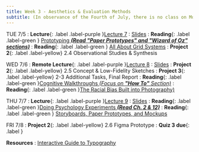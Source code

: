 ```yaml
---
title: Week 3 - Aesthetics & Evaluation Methods
subtitle: (In observance of the Fourth of July, there is no class on Monday, so no Studio this week.)
---
```


TUE 7/5
: **Lecture**{: .label .label-purple }[Lecture 7](#)
   : [Slides](#)
: **Reading**{: .label .label-green } [Prototyping _**(Read "Paper Prototypes" and "Wizard of Oz" sections)**_](http://courses.csail.mit.edu/6.831/2014/readings/L10-prototyping/#paper-prototypes)
: **Reading**{: .label .label-green } [All About Grid Systems](
https://webdesign.tutsplus.com/articles/all-about-grid-systems--webdesign-14471)
: **Project 2**{: .label .label-yellow} 2.4 Observational Studies & Synthesis

WED 7/6
: **Remote Lecture**{: .label .label-purple }[Lecture 8](#)
   : [Slides](#)
: **Project 2**{: .label .label-yellow} 2.5 Concept & Low-Fidelity Sketches
: **Project 3**{: .label .label-yellow} 2-3 Additional Tasks, Final Report 
: **Reading**{: .label .label-green }[Cognitive Walkthroughs _(Focus on **"How To"** Section)_](https://www.usabilitybok.org/cognitive-walkthrough)
: **Reading**{: .label .label-green }[The Racial Bias Built into Photography)](https://drive.google.com/file/d/1sQ57eZtYvSphDrc0OM-F9QqsqRX91SIS/view?usp=sharing)


THU 7/7
: **Lecture**{: .label .label-purple }[Lecture 9](#)
  : [Slides](#)
: **Reading**{: .label .label-green }[Doing Psychology Experiments _**(Read Ch. 2 & 12)**_](https://drive.google.com/file/d/1U5qLPzlmmLgTh1nPyPvtdTXWG3ylhazi/view?usp=sharing)
: **Reading**{: .label .label-green } [ Storyboards, Paper Prototypes, and Mockups](https://www.youtube.com/watch?v=z4glsttyxw8)



FRI 7/8
: **Project 2**{: .label .label-yellow} 2.6 Figma Prototype
: **Quiz 3 due**{: .label }

**Resources**
: [Interactive Guide to Typography](http://www.kaikkonendesign.fi.s3-website-eu-west-1.amazonaws.com/typography/)

